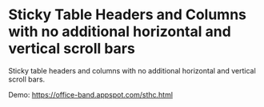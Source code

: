 # Sticky Table Headers and Columns with no additional horizontal and vertical scroll bars
Sticky table headers and columns with no additional horizontal and vertical scroll bars.


Demo: https://office-band.appspot.com/sthc.html
